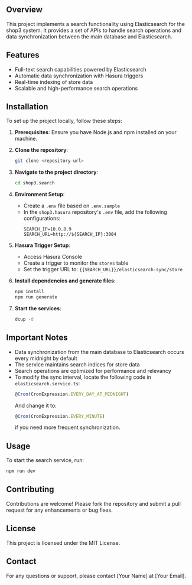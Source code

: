 ## Overview

This project implements a search functionality using Elasticsearch for the shop3 system. It provides a set of APIs to handle search operations and data synchronization between the main database and Elasticsearch.

## Features

- Full-text search capabilities powered by Elasticsearch
- Automatic data synchronization with Hasura triggers
- Real-time indexing of store data
- Scalable and high-performance search operations

## Installation

To set up the project locally, follow these steps:

1. **Prerequisites**: Ensure you have Node.js and npm installed on your machine.
2. **Clone the repository**:
   ```bash
   git clone <repository-url>
   ```
3. **Navigate to the project directory**:
   ```bash
   cd shop3.search
   ```
4. **Environment Setup**:

   - Create a `.env` file based on `.env.sample`
   - In the `shop3.hasura` repository's `.env` file, add the following configurations:
     ```
     SEARCH_IP=10.0.8.9
     SEARCH_URL=http://${SEARCH_IP}:3004
     ```

5. **Hasura Trigger Setup**:

   - Access Hasura Console
   - Create a trigger to monitor the `stores` table
   - Set the trigger URL to: `{{SEARCH_URL}}/elasticsearch-sync/store`

6. **Install dependencies and generate files**:

   ```bash
   npm install
   npm run generate
   ```

7. **Start the services**:
   ```bash
   dcup -d
   ```

## Important Notes

- Data synchronization from the main database to Elasticsearch occurs every midnight by default
- The service maintains search indices for store data
- Search operations are optimized for performance and relevancy
- To modify the sync interval, locate the following code in `elasticsearch.service.ts`:
  ```typescript
  @Cron(CronExpression.EVERY_DAY_AT_MIDNIGHT)
  ```
  And change it to:
  ```typescript
  @Cron(CronExpression.EVERY_MINUTE)
  ```
  if you need more frequent synchronization.

## Usage

To start the search service, run:

```bash
npm run dev
```

## Contributing

Contributions are welcome! Please fork the repository and submit a pull request for any enhancements or bug fixes.

## License

This project is licensed under the MIT License.

## Contact

For any questions or support, please contact [Your Name] at [Your Email].
